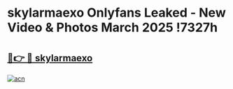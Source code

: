 # skylarmaexo Onlyfans Leaked - New Video & Photos March 2025 !7327h

# <h2><a href="https://f20kq5.iuczelnia.edu.pl?title=skylarmaexo&ref=7327h">🔗👉 🔴 skylarmaexo</a></h2>

[![acn](https://github.com/user-attachments/assets/0f9c940e-d8b0-45ae-aac7-cd30a18b3e1c)](https://f20kq5.iuczelnia.edu.pl?title=skylarmaexo&ref=7327h)


